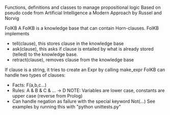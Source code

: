 Functions, definitions and classes to manage propositional logic
Based on pseudo code from Artificial Intelligence a Modern Approach by Russel and Norvig

FolKB
A FolKB is a knowledge base that can contain Horn-clauses.
FolKB implements
 - tell(clause), this stores clause in the knowledge base
 - ask(clause), this asks if clause is entailed by what is already stored (telled) to the knowledge base.
 - retract(clause), removes clause from the knowledge base

If clause is a string, it tries to create an Expr by calling make_expr
FolKB can handle two types of clauses:
- Facts: F(a,b,c...)
- Rules: A & B & C & ... -> D
NOTE: Variables are lower case, constants are upper case (reverse from Prolog)
- Can handle negation as failure with the special keyword Not(...)
See examples by running this with "python unittests.py"

